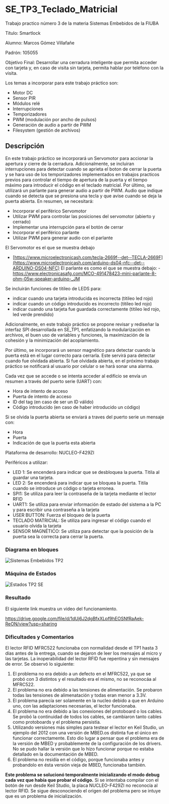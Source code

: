 # SE_TP3_Teclado_Matricial
Trabajo practico número 3 de la materia Sistemas Embebidos de la FIUBA

Título: Smartlock

Alumno: Marcos Gómez Villafañe

Padrón: 105055

Objetivo Final: Desarrollar una cerradura inteligente que permita acceder con tarjeta y, en caso de visita sin tarjeta, permita hablar por teléfono con la visita.

Los temas a incorporar para este trabajo práctico son:
- Motor DC
- Sensor PIR
- Módulos relé
- Interrupciones 
- Temporizadores 
- PWM (modulación por ancho de pulsos)
- Generación de audio a partir de PWM
- Filesystem (gestión de archivos)
  
## Descripción
En este trabajo práctico se incorporará un Servomotor para accionar la apertura y cierre de la cerradura. 
Adicionalmente, se incluiran interrupciones para detectar cuando se aprieta el boton de cerrar la puerta y se hara uso de los temporizadores implementados en trabajos practicos previos para controlar el tiempo de apertura de la puerta y el tiempo máximo para introducir el código en el teclado matricial.
Por último, se utilizará un parlante para generar audio a partir de PWM. Audio que indique cuando se detecta que se presiona una tecla y que avise cuando se deja la puerta abierta.
En resumen, se necesitará:
- Incorporar el periférico Servomotor 
- Utilizar PWM para controlar las posiciones del servomotor (abierto y cerrado)
- Implementar una interrupción para el botón de cerrar
- Incorporar el periférico parlante
- Utilizar PWM para generar audio con el parlante
  
El Servomotor es el que se muestra debajo
- [https://www.microelectronicash.com/tecla-2669f--det--TECLA-2669F](https://www.microelectronicash.com/arduino-ds04-nfc--det--ARDUINO-DS04-NFC)
El parlante es como el que se muestra debajo:
-https://www.electronicasafg.com/MCO-491478423-mini-parlante-8-ohm-05w-speaker-arduino-_JM
  
Se incluirán funciones de titileo de LEDS para:
- indicar cuando una tarjeta introducida es incorrecta (titileo led rojo)
- indicar cuando un código introducido es incorrecto (titileo led rojo)
- indicar cuando una tarjeta fue guardada correctamente (titileo led rojo, led verde prendido) 

Adicionalmente, en este trabajo práctico se propone revisar y rediseñar la interfaz SPI desarrollada en SE_TP1, enfatizando la modularización en archivos, el buen uso de variables y funciones, la maximización de la cohesión y la minimización del acoplamiento.

Por último, se incorporará un sensor magnético para detectar cuando la puerta está en el lugar correcto para cerrarla. Este servirá para detectar cuando fue olvidada abierta. Si fue olvidada abierta, en el próximo trabajo práctico se notificará al usuario por celular o se hará sonar una alarma.

Cada vez que se accede o se intenta acceder al edificio se envía un resumen a través del puerto serie (UART) con:
- Hora de intento de acceso
- Puerta de intento de acceso
- ID del tag (en caso de ser un ID válido)
- Código introducido (en caso de haber introducido un código)

Si se olvida la puerta abierta se enviará a traves del puerto serie un mensaje con:
- Hora 
- Puerta
- Indicación de que la puerta esta abierta

Plataforma de desarrollo: NUCLEO-F429ZI

Periféricos a utilizar:
- LED 1: Se encenderá para indicar que se desbloquea la puerta. Titila al guardar una tarjeta.
- LED 2: Se encenderá para indicar que se bloquea la puerta. Titila cuando se introduce un código o tarjeta erronea.
- SPI1: Se utiliza para leer la contraseña de la tarjeta mediante el lector RFID
- UART1: Se utiliza para enviar información de estado del sistema a la PC y para escribir una contraseña a la tarjeta
- USER BUTTON: Fuerza el bloqueo de la puerta
- TECLADO MATRICIAL: Se utiliza para ingresar el código cuando el usuario olvida la tarjeta
- SENSOR MAGNÉTICO: Se utiliza para detectar que la posición de la puerta sea la correcta para cerrar la puerta.

### Diagrama en bloques
![Sistemas Embebidos TP2](https://github.com/user-attachments/assets/3b8da742-4e1e-4fda-8ae9-c1bbe9e61cb6)

### Máquina de Estados
![Estados TP2 SE](https://github.com/user-attachments/assets/89ae4942-22ab-4f68-b6c9-ae8b9b16837a)

### Resultado
El siguiente link muestra un video del funcionamiento.

https://drive.google.com/file/d/1dUj6J2dgBfxXLpf9hEOSNfRaAek-ReON/view?usp=sharing

### Dificultades y Comentarios
El lector RFID MFRC522 funcionaba con normalidad desde el TP1 hasta 3 días antes de la entrega, cuando se dejaron de leer los mensajes al micro y las tarjetas. La inoperabilidad del lector RFID fue repentina y sin mensajes de error. Se observó lo siguiente:
1) El problema no era debido a un defecto en el MFRC522, ya que se probó con 3 distintos y el resultado era el mismo, no se reconocáa al MFRC522.
2) El problema no era debido a las tensiones de alimentación. Se probaron todas las tensiones de alimenatación y todas eran menor a 3.3V.
3) El problema parecía ser solamente en la nucleo debido a que en Arduino uno, con las adaptaciones necesarias, el lector funcionaba.
4) El problema no era debido a las conexiones del protoboard o los cables. Se probó la continuidad de todos los cables, se cambiaron tanto cables como protoboards y el problema persistía.
5) Utilizando versiones más simples para testear el lector en Keil Studio, un ejemplo del 2012 con una versión de MBED.os distinta fue el único en funcionar correctamente. Esto dio lugar a pensar que el problema era de la versión de MBED y probablemente de la configuración de los drivers. No se pudo hallar la versión que lo hizo funcionar porque no estaba detallado en la documentación de MBED.
6) El problema no residía en el código, porque funcionaba antes y probandolo en ésta versión vieja de MBED, funcionaba también.

**Este problema se solucionó temporalmente inicializando el modo debug cada vez que había que probar el código.** Si se intentaba compilar con el botón de run desde Keil Studio, la placa NUCLEO-F429ZI no reconocía al lector RFID. Se sigue desconociendo el origen del problema pero se intuye que es un problema de inicialización.
